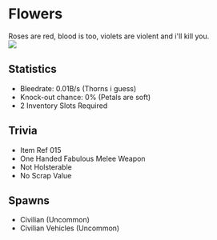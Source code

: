 # Flowers

Roses are red, blood is too, violets are violent and i'll kill you.  
![](#!/images/Flowers.png)

## Statistics

- Bleedrate: 0.01B/s (Thorns i guess)
- Knock-out chance: 0% (Petals are soft)
- 2 Inventory Slots Required

## Trivia

- Item Ref 015
- One Handed Fabulous Melee Weapon
- Not Holsterable 
- No Scrap Value

## Spawns

- Civilian (Uncommon)
- Civilian Vehicles (Uncommon)
